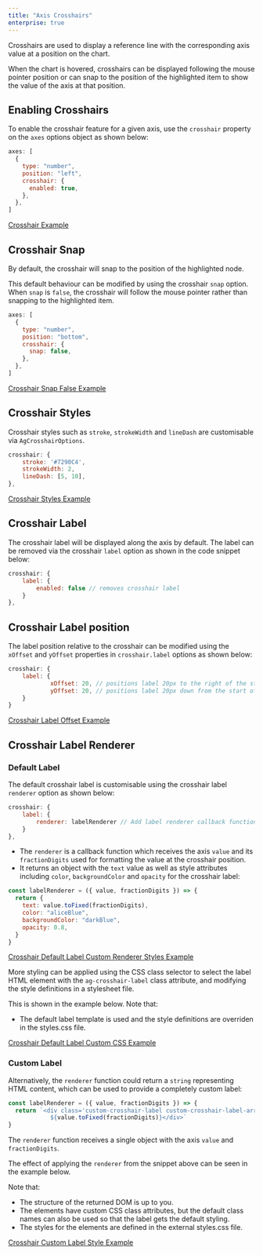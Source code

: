 ```yaml
---
title: "Axis Crosshairs"
enterprise: true
---
```


Crosshairs are used to display a reference line with the corresponding axis value at a position on the chart.

When the chart is hovered, crosshairs can be displayed following the mouse pointer position or can snap to the position of the highlighted item to show the value of the axis at that position.

## Enabling Crosshairs

To enable the crosshair feature for a given axis, use the `crosshair` property on the `axes` options object as shown below:

```js
axes: [
  {
    type: "number",
    position: "left",
    crosshair: {
      enabled: true,
    },
  },
]
```

[Crosshair Example](https://plnkr.co/edit/CIja77MQKhSnePn4?open=main.js)

## Crosshair Snap

By default, the crosshair will snap to the position of the highlighted node.

This default behaviour can be modified by using the crosshair `snap` option. When `snap` is `false`, the crosshair will follow the mouse pointer rather than snapping to the highlighted item.

```js
axes: [
  {
    type: "number",
    position: "bottom",
    crosshair: {
      snap: false,
    },
  },
]
```

[Crosshair Snap False Example](https://plnkr.co/edit/KIZfPMY3yG31rScl?open=main.js)

## Crosshair Styles

Crosshair styles such as `stroke`, `strokeWidth` and `lineDash` are customisable via `AgCrosshairOptions`.

```js
crosshair: {
    stroke: '#7290C4',
    strokeWidth: 2,
    lineDash: [5, 10],
},
```

[Crosshair Styles Example](https://plnkr.co/edit/WWShmKEk4U2EiOoU?open=main.js)

## Crosshair Label

The crosshair label will be displayed along the axis by default. The label can be removed via the crosshair `label` option as shown in the code snippet below:

```js
crosshair: {
    label: {
        enabled: false // removes crosshair label
    }
},
```

## Crosshair Label position

The label position relative to the crosshair can be modified using the `xOffset` and `yOffset` properties in `crosshair.label` options as shown below:

```js
crosshair: {
    label: {
            xOffset: 20, // positions label 20px to the right of the start of the crosshair line
            yOffset: 20, // positions label 20px down from the start of the crosshair line
    }
}
```

[Crosshair Label Offset Example](https://plnkr.co/edit/cMwlh8WT7VSTD1pg?open=main.js)

## Crosshair Label Renderer

### Default Label

The default crosshair label is customisable using the crosshair label `renderer` option as shown below:

```js
crosshair: {
    label: {
        renderer: labelRenderer // Add label renderer callback function to customise label styles and content
    }
},
```

- The `renderer` is a callback function which receives the axis `value` and its `fractionDigits` used for formatting the value at the crosshair position.
- It returns an object with the `text` value as well as style attributes including `color`, `backgroundColor` and `opacity` for the crosshair label:

```js
const labelRenderer = ({ value, fractionDigits }) => {
  return {
    text: value.toFixed(fractionDigits),
    color: "aliceBlue",
    backgroundColor: "darkBlue",
    opacity: 0.8,
  }
}
```

[Crosshair Default Label Custom Renderer Styles Example](https://plnkr.co/edit/emFruynNi7HiwDae?open=main.js)

More styling can be applied using the CSS class selector to select the label HTML element with the `ag-crosshair-label` class attribute, and modifying the style definitions in a stylesheet file.

This is shown in the example below. Note that:

- The default label template is used and the style definitions are overriden in the styles.css file.

[Crosshair Default Label Custom CSS Example](https://plnkr.co/edit/BJ0UoCFvMknL2jN7?open=main.js)

### Custom Label

Alternatively, the `renderer` function could return a `string` representing HTML content, which can be used to provide a completely custom label:

```js
const labelRenderer = ({ value, fractionDigits }) => {
  return `<div class='custom-crosshair-label custom-crosshair-label-arrow'>
            ${value.toFixed(fractionDigits)}</div>`
}
```

The `renderer` function receives a single object with the axis `value` and `fractionDigits`.

The effect of applying the `renderer` from the snippet above can be seen in the example below.

Note that:

- The structure of the returned DOM is up to you.
- The elements have custom CSS class attributes, but the default class names can also be used so that the label gets the default styling.
- The styles for the elements are defined in the external styles.css file.

[Crosshair Custom Label Style Example](https://plnkr.co/edit/7uBJFVUN75sL625M?open=main.js)
